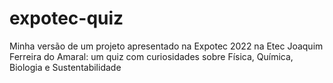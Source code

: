 # expotec-quiz
Minha versão de um projeto apresentado na Expotec 2022 na Etec Joaquim Ferreira do Amaral: um quiz com curiosidades sobre Física, Química, Biologia e Sustentabilidade
